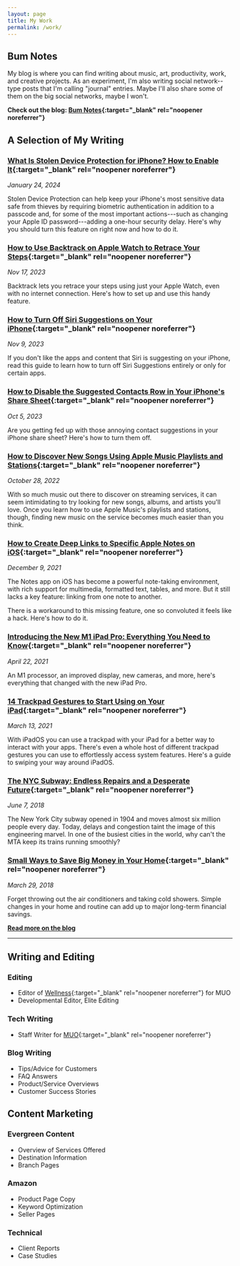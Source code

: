 ```yaml
---
layout: page
title: My Work
permalink: /work/
---
```


## Bum Notes

My blog is where you can find writing about music, art, productivity, work, and creative projects. As an experiment, I'm also writing social network--type posts that I'm calling "journal" entries. Maybe I'll also share some of them on the big social networks, maybe I won't.

**Check out the blog: [Bum Notes](https://bumnotes.net/){:target="_blank" rel="noopener noreferrer"}**

## A Selection of My Writing

### [What Is Stolen Device Protection for iPhone? How to Enable It](https://www.makeuseof.com/iphone-stolen-device-protection/){:target="_blank" rel="noopener noreferrer"}

*January 24, 2024*

Stolen Device Protection can help keep your iPhone's most sensitive data safe from thieves by requiring biometric authentication in addition to a passcode and, for some of the most important actions---such as changing your Apple ID password---adding a one-hour security delay. Here's why you should turn this feature on right now and how to do it.

### [How to Use Backtrack on Apple Watch to Retrace Your Steps](https://www.makeuseof.com/how-to-use-backtrack-apple-watch-retrace-steps/){:target="_blank" rel="noopener noreferrer"}

*Nov 17, 2023*

Backtrack lets you retrace your steps using just your Apple Watch, even with no internet connection. Here's how to set up and use this handy feature.

### [How to Turn Off Siri Suggestions on Your iPhone](https://www.makeuseof.com/turn-off-siri-suggestions/){:target="_blank" rel="noopener noreferrer"}

*Nov 9, 2023*

If you don't like the apps and content that Siri is suggesting on your iPhone, read this guide to learn how to turn off Siri Suggestions entirely or only for certain apps.

### [How to Disable the Suggested Contacts Row in Your iPhone's Share Sheet](https://www.makeuseof.com/how-to-enable-or-disable-contact-suggestions-in-iphone-share-sheet/){:target="_blank" rel="noopener noreferrer"}

*Oct 5, 2023*

Are you getting fed up with those annoying contact suggestions in your iPhone share sheet? Here's how to turn them off.

### [How to Discover New Songs Using Apple Music Playlists and Stations](https://www.makeuseof.com/discover-new-music-apple-music-playlists-stations/){:target="_blank" rel="noopener noreferrer"}

*October 28, 2022*

With so much music out there to discover on streaming services, it can seem intimidating to try looking for new songs, albums, and artists you'll love. Once you learn how to use Apple Music's playlists and stations, though, finding new music on the service becomes much easier than you think.

### [How to Create Deep Links to Specific Apple Notes on iOS](https://www.makeuseof.com/create-deep-links-apple-notes-ios/){:target="_blank" rel="noopener noreferrer"}

*December 9, 2021*

The Notes app on iOS has become a powerful note-taking environment, with rich support for multimedia, formatted text, tables, and more. But it still lacks a key feature: linking from one note to another.

There is a workaround to this missing feature, one so convoluted it feels like a hack. Here's how to do it.

### [Introducing the New M1 iPad Pro: Everything You Need to Know](https://www.makeuseof.com/new-m1-ipad-pro-everything-you-need-to-know/){:target="_blank" rel="noopener noreferrer"}

*April 22, 2021*

An M1 processor, an improved display, new cameras, and more, here's everything that changed with the new iPad Pro.

### [14 Trackpad Gestures to Start Using on Your iPad](https://www.makeuseof.com/trackpad-gestures-ipad/){:target="_blank" rel="noopener noreferrer"}

*March 13, 2021*

With iPadOS you can use a trackpad with your iPad for a better way to interact with your apps. There's even a whole host of different trackpad gestures you can use to effortlessly access system features. Here's a guide to swiping your way around iPadOS.

### [The NYC Subway: Endless Repairs and a Desperate Future](https://www.libertyproject.com/nyc-subway-repairs-2575377569.html){:target="_blank" rel="noopener noreferrer"}

*June 7, 2018*

The New York City subway opened in 1904 and moves almost six million people every day. Today, delays and congestion taint the image of this engineering marvel. In one of the busiest cities in the world, why can't the MTA keep its trains running smoothly?

### [Small Ways to Save Big Money in Your Home](https://www.paypath.com/small-ways-save-money-home-2550480982.html){:target="_blank" rel="noopener noreferrer"}

*March 29, 2018*

Forget throwing out the air conditioners and taking cold showers. Simple changes in your home and routine can add up to major long-term financial savings.

<a href="https://bumnotes.net/" target="_blank" rel="noopener noreferrer"><strong>Read more on the blog</strong></a>

<hr>

## Writing and Editing

### Editing
- Editor of [Wellness](https://www.makeuseof.com/category/wellness/){:target="_blank" rel="noopener noreferrer"} for MUO
- Developmental Editor, Elite Editing

### Tech Writing
- Staff Writer for [MUO](https://www.makeuseof.com/author/tom-twardzik/){:target="_blank" rel="noopener noreferrer"}

### Blog Writing
- Tips/Advice for Customers
- FAQ Answers
- Product/Service Overviews
- Customer Success Stories

## Content Marketing

### Evergreen Content
- Overview of Services Offered
- Destination Information
- Branch Pages

### Amazon
- Product Page Copy
- Keyword Optimization
- Seller Pages

### Technical
- Client Reports
- Case Studies